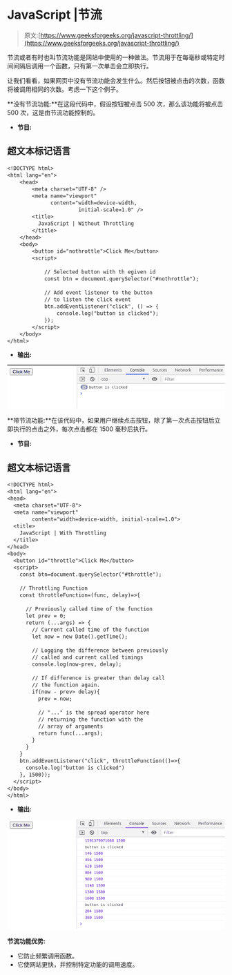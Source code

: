 # JavaScript |节流

> 原文:[https://www.geeksforgeeks.org/javascript-throttling/](https://www.geeksforgeeks.org/javascript-throttling/)

节流或者有时也叫节流功能是网站中使用的一种做法。节流用于在每毫秒或特定时间间隔后调用一个函数，只有第一次单击会立即执行。

让我们看看，如果网页中没有节流功能会发生什么。然后按钮被点击的次数，函数将被调用相同的次数。考虑一下这个例子。

**没有节流功能:**在这段代码中，假设按钮被点击 500 次，那么该功能将被点击 500 次，这是由节流功能控制的。

*   **节目:**

## 超文本标记语言

```
<!DOCTYPE html>
<html lang="en">
    <head>
        <meta charset="UTF-8" />
        <meta name="viewport"
              content="width=device-width,
                       initial-scale=1.0" />
        <title>
          JavaScript | Without Throttling
        </title>
    </head>
    <body>
        <button id="nothrottle">Click Me</button>
        <script>

            // Selected button with th egiven id
            const btn = document.querySelector("#nothrottle");

            // Add event listener to the button
            // to listen the click event
            btn.addEventListener("click", () => {
                console.log("button is clicked");
            });
        </script>
    </body>
</html>
```

*   **输出:**

![](img/5fdffbe3173292ad4dcdc7e14c0f9139.png)

**带节流功能:**在该代码中，如果用户继续点击按钮，除了第一次点击按钮后立即执行的点击之外，每次点击都在 1500 毫秒后执行。

*   **节目:**

## 超文本标记语言

```
<!DOCTYPE html>
<html lang="en">
<head>
  <meta charset="UTF-8">
  <meta name="viewport"
        content="width=device-width, initial-scale=1.0">
  <title>
    JavaScript | With Throttling
  </title>
</head>
<body>
  <button id="throttle">Click Me</button>
  <script>
    const btn=document.querySelector("#throttle");

    // Throttling Function
    const throttleFunction=(func, delay)=>{

      // Previously called time of the function
      let prev = 0;
      return (...args) => {
        // Current called time of the function
        let now = new Date().getTime();

        // Logging the difference between previously
        // called and current called timings
        console.log(now-prev, delay);

        // If difference is greater than delay call
        // the function again.
        if(now - prev> delay){
          prev = now;

          // "..." is the spread operator here
          // returning the function with the
          // array of arguments
          return func(...args); 
        }
      }
    }
    btn.addEventListener("click", throttleFunction(()=>{
      console.log("button is clicked")
    }, 1500));
  </script>
</body>
</html>
```

*   **输出:**

![](img/49a83f91f204a705c77207028616f99b.png)

**节流功能优势:**

*   它防止频繁调用函数。
*   它使网站更快，并控制特定功能的调用速度。